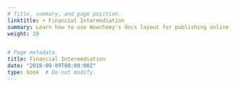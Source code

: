 ```yaml
---
# Title, summary, and page position.
linktitle: • Financial Intermediation
summary: Learn how to use Wowchemy's docs layout for publishing online courses, software documentation, and tutorials.
weight: 20


# Page metadata.
title: Financial Intermediation
date: "2018-09-09T00:00:00Z"
type: book  # Do not modify.
---
```


